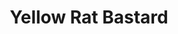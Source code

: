 ---
title: "Yellow Rat Bastard"
url: /ciudad-autonoma-de-buenos-aires/yellow-rat-bastard/
shop: Kleidung
---